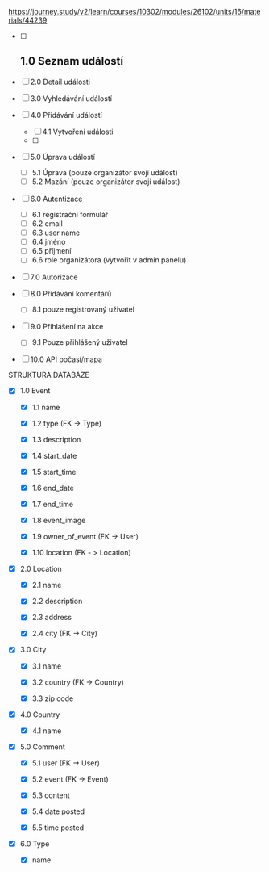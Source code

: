 https://journey.study/v2/learn/courses/10302/modules/26102/units/16/materials/44239

- [ ] 1.0 Seznam událostí
  - 

- [ ] 2.0 Detail události

- [ ] 3.0 Vyhledávání událostí

- [ ] 4.0 Přidávání událostí
  - [ ] 4.1 Vytvoření události
  - [ ] 

- [ ] 5.0 Úprava událostí
  - [ ] 5.1 Úprava (pouze organizátor svojí událost)
  - [ ] 5.2 Mazání (pouze organizátor svojí událost)

- [ ] 6.0 Autentizace
  - [ ] 6.1 registrační formulář
  - [ ] 6.2 email
  - [ ] 6.3 user name
  - [ ] 6.4 jméno
  - [ ] 6.5 příjmení
  - [ ] 6.6 role organizátora (vytvořit v admin panelu)

- [ ] 7.0 Autorizace 

- [ ] 8.0 Přidávání komentářů
  - [ ] 8.1 pouze registrovaný uživatel

- [ ] 9.0 Přihlášení na akce
  - [ ] 9.1 Pouze přihlášený uživatel

- [ ] 10.0 API počasí/mapa












STRUKTURA DATABÁZE

- [x] 1.0 Event
  - [x] 1.1 name
  - [x] 1.2 type (FK -> Type)
  - [x] 1.3 description
  - [x] 1.4 start_date
  - [x] 1.5 start_time
  - [x] 1.6 end_date
  - [x] 1.7 end_time
  - [x] 1.8 event_image
  - [x] 1.9 owner_of_event (FK -> User)
  - [x] 1.10 location (FK - > Location)


- [x] 2.0 Location
  - [x] 2.1 name
  - [x] 2.2 description
  - [x] 2.3 address
  - [x] 2.4 city (FK -> City)


- [x] 3.0 City
  - [x] 3.1 name
  - [x] 3.2 country (FK -> Country)
  - [x] 3.3 zip code


- [x] 4.0 Country
  - [x] 4.1 name


- [x] 5.0 Comment
  - [x] 5.1 user (FK -> User)
  - [x] 5.2 event (FK -> Event)
  - [x] 5.3 content
  - [x] 5.4 date posted
  - [x] 5.5 time posted


- [x] 6.0 Type
  - [x] name






